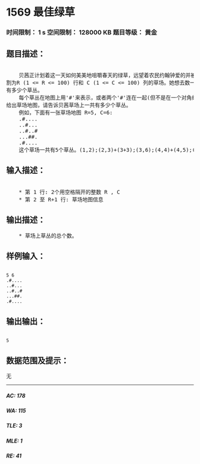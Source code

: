 # 1569 最佳绿草   
### 时间限制： 1 s     空间限制： 128000 KB     题目等级： 黄金  
## 题目描述：  

<pre>
  
    贝茜正计划着这一天如何美美地咀嚼春天的绿草，远望着农民约翰钟爱的并被分  
割为R (1 <= R <= 100) 行和 C (1 <= C <= 100) 列的草场。她想去数一数草场  
有多少个草丛。
    每个草丛在地图上用'#'来表示，或者两个'#'连在一起(但不是在一个对角线)，  
给出草场地图，请告诉贝茜草场上一共有多少个草丛。
    例如，下面有一张草场地图 R=5, C=6:
    .#....  
    ..#...  
    ..#..#  
    ...##.  
    .#....
    这个草场一共有5个草丛。(1,2);(2,3)+(3+3);(3,6);(4,4)+(4,5);(5,2)
</pre>
  
  
## 输入描述：  

<pre>
  
    * 第 1 行: 2个用空格隔开的整数 R , C
    * 第 2 至 R+1 行: 草场地图信息
</pre>
  
  
## 输出描述：  

<pre>
    * 草场上草丛的总个数。
</pre>
  
  
## 样例输入：  

<pre><code>
5 6  
.#....  
..#...  
..#..#  
...##.  
.#....
</code></pre>
  
  
## 输出输出：  

<pre><code>
5
</code></pre>
  
  
## 数据范围及提示：  

<pre>
无
</pre>
  
  
***  

##### AC: 178  
##### WA: 115  
##### TLE: 3  
##### MLE: 1  
##### RE: 41  
